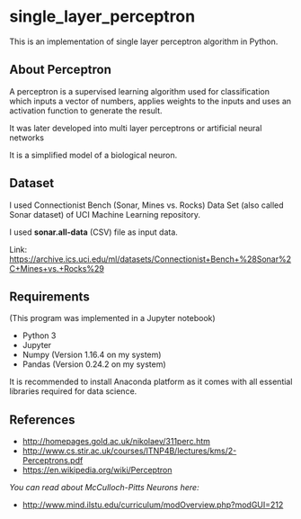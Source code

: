 # single_layer_perceptron

This is an implementation of single layer perceptron algorithm in Python.

## About Perceptron

A perceptron is a supervised learning algorithm used for classification which inputs a vector of numbers, applies weights to the inputs and uses an activation function to generate the result.

It was later developed into multi layer perceptrons or artificial neural networks

It is a simplified model of a biological neuron.

## Dataset

I used Connectionist Bench (Sonar, Mines vs. Rocks) Data Set (also called Sonar dataset) of UCI Machine Learning repository.

I used **sonar.all-data** (CSV) file as input data.

Link: <https://archive.ics.uci.edu/ml/datasets/Connectionist+Bench+%28Sonar%2C+Mines+vs.+Rocks%29>

## Requirements

(This program was implemented in a Jupyter notebook)

- Python 3
- Jupyter
- Numpy (Version 1.16.4 on my system)
- Pandas (Version 0.24.2 on my system)
  
It is recommended to install Anaconda platform as it comes with all essential libraries required for data science.

## References

- <http://homepages.gold.ac.uk/nikolaev/311perc.htm>
- <http://www.cs.stir.ac.uk/courses/ITNP4B/lectures/kms/2-Perceptrons.pdf>
- <https://en.wikipedia.org/wiki/Perceptron>
  
_You can read about McCulloch-Pitts Neurons here:_

- <http://www.mind.ilstu.edu/curriculum/modOverview.php?modGUI=212>
